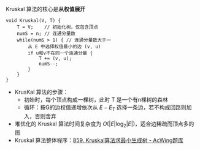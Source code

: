 Kruskal 算法的核心是**从权值展开**
```
void Kruskal(V, T) {
	T = V;    // 初始化树，仅包含顶点
	numS = n; // 连通分量数
	while(numS > 1) { // 连通分量数大于一
		从 E 中选择权值最小的边 (v, u)
		if u和v不在同一个连通分量 {
			T += (v, u);
			numS--;
		}
	}
}
```

- KrusKal 算法的步骤：
	- 初始时，每个顶点构成一棵树，此时 T 是一个有n棵树的森林
	- 循环：按G的边权值递增依次从 $E-E_T$ 选择一条边，若不构成回路则加入，否则舍弃
- 堆优化的 Kruskal 算法时间复杂度为 $O(|E| \log_2 |E|)$，适合边稀疏而顶点多的图
- Kruskal 算法整体程序：[859. Kruskal算法求最小生成树 - AcWing题库](https://www.acwing.com/problem/content/submission/code_detail/36492517/)
